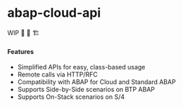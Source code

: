 # abap-cloud-api

WIP 🚧 🔨 🏗️

#### Features
* Simplified APIs for easy, class-based usage
* Remote calls via HTTP/RFC
* Compatibility with ABAP for Cloud and Standard ABAP
* Supports Side-by-Side scenarios on BTP ABAP
* Supports On-Stack scenarios on S/4
